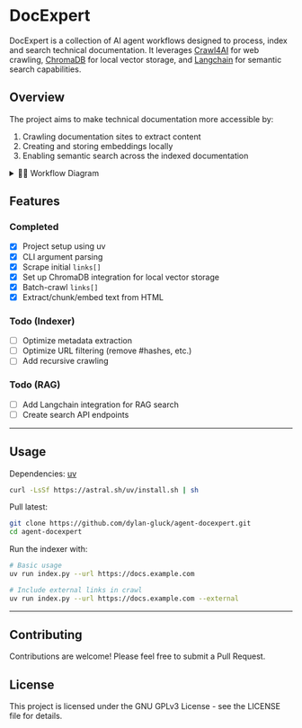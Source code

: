 # DocExpert

DocExpert is a collection of AI agent workflows designed to process, index and search technical documentation. It leverages [Crawl4AI](https://github.com/unclecode/crawl4ai) for web crawling, [ChromaDB](https://github.com/chroma-core/chroma) for local vector storage, and [Langchain](https://github.com/langchain-ai/langchain) for semantic search capabilities.

## Overview

The project aims to make technical documentation more accessible by:
1. Crawling documentation sites to extract content
2. Creating and storing embeddings locally
3. Enabling semantic search across the indexed documentation

<details>
    <summary>🧜‍♀️ Workflow Diagram</summary>

    ```mermaid
        flowchart TD
            A[Start] --> B[CLI Input]
            B -->|--url parameter| C[Initial URL Scraping]
            C --> D[Extract Initial Links]
            D --> E{External Links?}
            E -->|--external flag| F[Include External URLs]
            E -->|no flag| G[Filter Internal URLs]
            F --> H[Batch Crawling]
            G --> H
            H --> I[HTML Processing]
            I --> J[Text Extraction]
            J --> K[Text Chunking]
            K --> L[Generate Embeddings]
            L --> M[(ChromaDB Vector Storage)]
            M --> N{Search Request}
            N -->|Planned| O[Langchain RAG]
            O --> P[Search Results]
            P --> Q[End]

            style O stroke-dasharray: 5 5
            style P stroke-dasharray: 5 5
    ```
</details>

## Features

### Completed
- [x] Project setup using uv
- [x] CLI argument parsing
- [x] Scrape initial `links[]`
- [x] Set up ChromaDB integration for local vector storage
- [x] Batch-crawl `links[]`
- [x] Extract/chunk/embed text from HTML

### Todo (Indexer)
- [ ] Optimize metadata extraction
- [ ] Optimize URL filtering (remove #hashes, etc.)
- [ ] Add recursive crawling

### Todo (RAG)
- [ ] Add Langchain integration for RAG search
- [ ] Create search API endpoints

---

## Usage

Dependencies: [uv](https://docs.astral.sh/uv/getting-started/installation/)
```bash
curl -LsSf https://astral.sh/uv/install.sh | sh
```

Pull latest:
```bash
git clone https://github.com/dylan-gluck/agent-docexpert.git
cd agent-docexpert
```

Run the indexer with:
```bash
# Basic usage
uv run index.py --url https://docs.example.com

# Include external links in crawl
uv run index.py --url https://docs.example.com --external
```

---

## Contributing

Contributions are welcome! Please feel free to submit a Pull Request.

## License

This project is licensed under the GNU GPLv3 License - see the LICENSE file for details.
